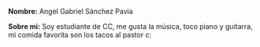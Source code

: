 **Nombre:** Angel Gabriel Sánchez Pavia

**Sobre mi:** Soy estudiante de CC, me gusta la música, toco piano y guitarra,
mi comida favorita son los tacos al pastor c: